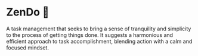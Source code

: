 # ZenDo 🪷
A task management that seeks to bring a sense of tranquility and simplicity to the process of getting things done. It suggests a harmonious and efficient approach to task accomplishment, blending action with a calm and focused mindset.
